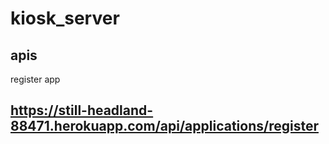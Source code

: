 # kiosk_server

## apis

register app

## https://still-headland-88471.herokuapp.com/api/applications/register
